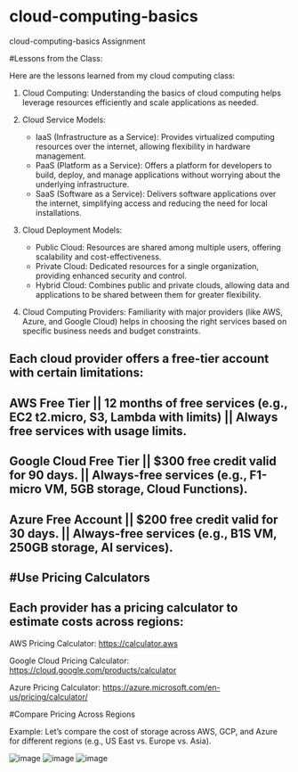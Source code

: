 # cloud-computing-basics
cloud-computing-basics Assignment


#Lessons from the Class: 

Here are the lessons learned from my cloud computing class:

1. Cloud Computing: Understanding the basics of cloud computing helps leverage resources efficiently and scale applications as needed.

2. Cloud Service Models:
   - IaaS (Infrastructure as a Service): Provides virtualized computing resources over the internet, allowing flexibility in hardware management.
   - PaaS (Platform as a Service): Offers a platform for developers to build, deploy, and manage applications without worrying about the underlying infrastructure.
   - SaaS (Software as a Service): Delivers software applications over the internet, simplifying access and reducing the need for local installations.

3. Cloud Deployment Models:
   - Public Cloud: Resources are shared among multiple users, offering scalability and cost-effectiveness.
   - Private Cloud: Dedicated resources for a single organization, providing enhanced security and control.
   - Hybrid Cloud: Combines public and private clouds, allowing data and applications to be shared between them for greater flexibility.

4. Cloud Computing Providers: Familiarity with major providers (like AWS, Azure, and Google Cloud) helps in choosing the right services based on specific business needs and budget constraints.


Each cloud provider offers a free-tier account with certain limitations:
------------------------------------------------------------------------

AWS Free Tier || 12 months of free services (e.g., EC2 t2.micro, S3, Lambda with limits) || Always free services with usage limits.
-----------------------------------------------------------------------------------------------------------------------------------

Google Cloud Free Tier || $300 free credit valid for 90 days. || Always-free services (e.g., F1-micro VM, 5GB storage, Cloud Functions).
-----------------------------------------------------------------------------------------------------------------------------------

Azure Free Account || $200 free credit valid for 30 days. || Always-free services (e.g., B1S VM, 250GB storage, AI services).
-----------------------------------------------------------------------------------------------------------------------------------

#Use Pricing Calculators
-------------------------

Each provider has a pricing calculator to estimate costs across regions:
-------------------------------------------------------------------------
AWS Pricing Calculator: https://calculator.aws

Google Cloud Pricing Calculator: https://cloud.google.com/products/calculator

Azure Pricing Calculator: https://azure.microsoft.com/en-us/pricing/calculator/

#Compare Pricing Across Regions

Example: Let’s compare the cost of storage across AWS, GCP, and Azure for different regions (e.g., US East vs. Europe vs. Asia).

![image](https://github.com/user-attachments/assets/a2e887d6-0dc9-412b-aa6d-ee3c15ff846e)
![image](https://github.com/user-attachments/assets/6e2ccc5d-d334-4e29-9ae3-622a87e96bb1)
![image](https://github.com/user-attachments/assets/2c21ec61-306f-4f48-a0aa-44d709663c82)


